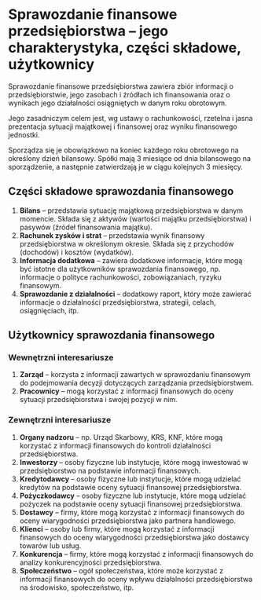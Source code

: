 # Sprawozdanie finansowe przedsiębiorstwa – jego charakterystyka, części składowe, użytkownicy

Sprawozdanie finansowe przedsiębiorstwa zawiera zbiór informacji o przedsiębiorstwie, jego zasobach i źródłach ich finansowania oraz o wynikach jego działalności osiągniętych w danym roku obrotowym.

Jego zasadniczym celem jest, wg ustawy o rachunkowości, rzetelna i jasna prezentacja sytuacji majątkowej i finansowej oraz wyniku finansowego jednostki.

Sporządza się je obowiązkowo na koniec każdego roku obrotowego na określony dzień bilansowy. 
Spółki mają 3 miesiące od dnia bilansowego na sporządzenie, a następnie zatwierdzają je w ciągu kolejnych 3 miesięcy.

## Części składowe sprawozdania finansowego

1. **Bilans** – przedstawia sytuację majątkową przedsiębiorstwa w danym momencie. Składa się z aktywów (wartości majątku przedsiębiorstwa) i pasywów (źródeł finansowania majątku).
2. **Rachunek zysków i strat** – przedstawia wynik finansowy przedsiębiorstwa w określonym okresie. Składa się z przychodów (dochodów) i kosztów (wydatków).
3. **Informacja dodatkowa** – zawiera dodatkowe informacje, które mogą być istotne dla użytkowników sprawozdania finansowego, np. informacje o polityce rachunkowości, zobowiązaniach, ryzyku finansowym.
4. **Sprawozdanie z działalności** – dodatkowy raport, który może zawierać informacje o działalności przedsiębiorstwa, strategii, celach, osiągnięciach, itp.

## Użytkownicy sprawozdania finansowego

### Wewnętrzni interesariusze

1. **Zarząd** – korzysta z informacji zawartych w sprawozdaniu finansowym do podejmowania decyzji dotyczących zarządzania przedsiębiorstwem.
2. **Pracownicy** – mogą korzystać z informacji finansowych do oceny sytuacji przedsiębiorstwa i swojej pozycji w nim.

### Zewnętrzni interesariusze

1. **Organy nadzoru** – np. Urząd Skarbowy, KRS, KNF, które mogą korzystać z informacji finansowych do kontroli działalności przedsiębiorstwa.
2. **Inwestorzy** – osoby fizyczne lub instytucje, które mogą inwestować w przedsiębiorstwo na podstawie informacji finansowych.
3. **Kredytodawcy** – osoby fizyczne lub instytucje, które mogą udzielać kredytów na podstawie oceny sytuacji finansowej przedsiębiorstwa.
4. **Pożyczkodawcy** – osoby fizyczne lub instytucje, które mogą udzielać pożyczek na podstawie oceny sytuacji finansowej przedsiębiorstwa.
5. **Dostawcy** – firmy, które mogą korzystać z informacji finansowych do oceny wiarygodności przedsiębiorstwa jako partnera handlowego.
6. **Klienci** – osoby lub firmy, które mogą korzystać z informacji finansowych do oceny wiarygodności przedsiębiorstwa jako dostawcy towarów lub usług.
7. **Konkurencja** – firmy, które mogą korzystać z informacji finansowych do analizy konkurencyjności przedsiębiorstwa.
8. **Społeczeństwo** – ogół społeczeństwa, które może korzystać z informacji finansowych do oceny wpływu działalności przedsiębiorstwa na środowisko, społeczeństwo, itp.
